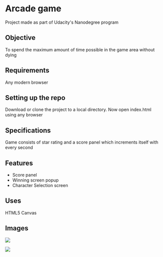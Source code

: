 # Arcade game

Project made as part of Udacity's Nanodegree program

## Objective

To spend the maximum amount of time possible in the game area without dying

## Requirements

Any modern browser

## Setting up the repo

Download or clone the project to a local directory. Now open index.html using any browser

## Specifications

Game consists of star rating and a score panel which increments itself with every second

## Features 

* Score panel
* Winning screen popup
* Character Selection screen

## Uses

HTML5 Canvas

## Images 

<img src="https://i.imgur.com/5sv1yNz.png"></img>

<img src="https://i.imgur.com/Dt7f0Yc.jpg"></img>
